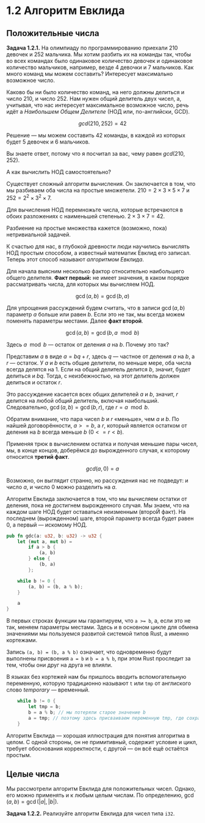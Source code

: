 # 1.2 Алгоритм Евклида

## Положительные числа

**Задача 1.2.1.** На олимпиаду по программированию приехали 210 девочек и 252 мальчика.
Мы хотим разбить их на команды так, чтобы во всех командах было одинаковое количество девочек и одинаковое количество мальчиков, например, везде 4 девочки и 7 мальчиков.
Как много команд мы можем составить? Интересует максимально возможное число.

Каково бы ни было количество команд, на него должны делиться и число 210, и число 252.
Нам нужен общий делитель двух чисел, а, учитывая, что нас интересует максимальное возможное число, речь идёт а *Наибольшем Общем Делителе* (НОД или, по-английски, GCD).

$$
gcd(210, 252) = 42
$$

Решение — мы можем составить 42 команды, в каждой из которых будет 5 девочек и 6 мальчиков.

Вы знаете ответ, потому что я посчитал за вас, чему равен $gcd(210, 252)$.

А как вычислить НОД самостоятельно?

Существует сложный алгоритм вычисления.
Он заключается в том, что мы разбиваем оба числа на простые множетели.
$210 = 2 \times 3 \times 5 \times 7$ и $252 = 2^2 \times 3^2 \times 7$.

Для вычисления НОД перемножьте числа, которые встречаются в обоих разложениях с наименьшей степенью.
$2 \times 3 \times 7 = 42$.

Разбиение на простые множества кажется (возможно, пока) нетривиальной задачей.

К счастью для нас, в глубокой древности люди научились вычислять НОД простым способом, а известный математик Евклид его записал.
Теперь этот способ называют *алгоритмом Евклида*.

Для начала выясним несколько фактор относительно наибольшего общего делителя. **Факт первый:** не имеет значения, в каком порядке рассматривать числа, для которых мы вычисляем НОД.

$$
\gcd(a, b) = \gcd(b, a)
$$

Для упрощения рассуждений будем считать, что в записи $\gcd(a, b)$ параметр $a$ больше или равен $b$.
Если это не так, мы всегда можем поменять параметры местами.
Далее **факт второй**.

$$
\gcd(a, b) = \gcd(b, a \mod b)
$$

Здесь $a \mod b$ — остаток от деления $a$ на $b$.
Почему это так?

Представим $a$ в виде $a = b q + r$, здесь $q$ — частное от деления $a$ на $b$, а $r$ — остаток.
У $a$ и $b$ есть общие делители, по меньше мере, оба числа всегда делятся на $1$.
Если на общий делитель делится $b$, значит, будет делиться и $b q$.
Тогда, с неизбежностью, на этот делитель должен делиться и остаток $r$.

Это рассуждение касается всех общих делителей $a$ и $b$, значит, $r$ делится на любой общий делитель, включая наибольший. Следовательно, $\gcd(a, b) = \gcd(b, r)$, где $r = a \mod b$.

Обратим внимание, что пара чисел $b$ и $r$ «меньше», чем $a$ и $b$. По найшей договорённости, $a >= b$, а $r$, который является остатком от деления на $b$ всегда меньше $b$ ($0 <= r < b$).

Применяя трюк в вычислением остатка и получая меньшие пары чисел, мы, в конце концов, доберёмся до вырожденного случая, к которому относится **третий факт**.

$$
gcd(a, 0) = a
$$

Возможно, он выглядит странно, но рассуждения нас не подведут: и число $a$, и число $0$ можно разделить на $a$.

Алгоритм Евклида заключается в том, что мы вычисляем остатки от деления, пока не достигнем вырожденного случая.
Мы знаем, что на каждом шаге НОД будет оставаться неизменным (второЙ факт).
На последнем (вырожденном) шаге, второй параметр всегда будет равен $0$, а первый — искомому НОД.

```rust
pub fn gdc(a: u32, b: u32) -> u32 {
    let (mut a, mut b) =
        if a > b {
            (a, b)
        } else {
            (b, a)
        };

    while b != 0 {
        (a, b) = (b, a % b);
    }

    a
}
```

В первых строках функции мы гарантируем, что `a >= b`, а, если это не так, меняем параметры местами.
Здесь и в основном цикле для обмена значениями мы пользуемся развитой системой типов Rust, а именно кортежами.

Запись `(a, b) = (b, a % b)` означает, что одновременно будут выполнены присвоения `a = b` и `b = a % b`, при этом Rust проследит за тем, чтобы они друг на друга не влияли.

В языках без кортежей нам бы пришлось вводить вспомогательную переменную, которую традиционно называют `t` или `tmp` от англиского слово *temporary* — временный.

```rust
    while b != 0 {
        let tmp = b;
        b = a % b; // мы потеряли старое значение b
        a = tmp; // поэтому здесь присваиваем переменную tmp, где сохранили старое значение b
    }
```

Алгоритм Евклида — хорошая иллюстрация для понятия алгоритма в целом.
С одной стороны, он не примитивный, содержит условие и цикл, требует обоснования корректности, с другой — он всё ещё остаётся простым.

## Целые числа

Мы рассмотрели алгоритм Евклида для положительных чисел. Однако, его можно применять и к любым целым числам.
По определению, $\gcd(a, b) = \gcd(|a|, |b|)$.

**Задача 1.2.2.** Реализуйте алгоритм Евклида для чисел типа `i32`.
